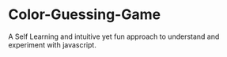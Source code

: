 # Color-Guessing-Game
A Self Learning and intuitive yet fun approach to understand and experiment with javascript.
